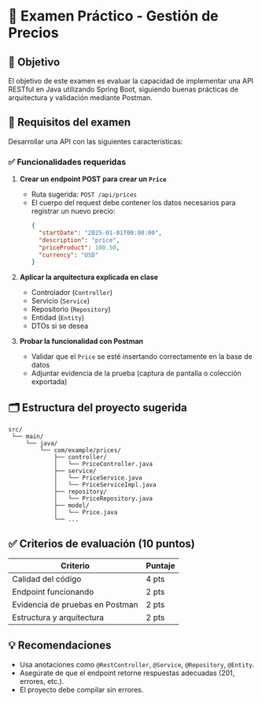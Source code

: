 # 🧪 Examen Práctico - Gestión de Precios

## 🎯 Objetivo

El objetivo de este examen es evaluar la capacidad de implementar una API RESTful en Java utilizando Spring Boot, siguiendo buenas prácticas de arquitectura y validación mediante Postman.

## 📌 Requisitos del examen

Desarrollar una API con las siguientes características:

### ✅ Funcionalidades requeridas

1. **Crear un endpoint POST para crear un `Price`**  
   - Ruta sugerida: `POST /api/prices`  
   - El cuerpo del request debe contener los datos necesarios para registrar un nuevo precio:
     ```json
     {
       "startDate": "2025-01-01T00:00:00",
       "description": "price",
       "priceProduct": 100.50,
       "currency": "USD"
     }
     ```

2. **Aplicar la arquitectura explicada en clase**  
   - Controlador (`Controller`)
   - Servicio (`Service`)
   - Repositorio (`Repository`)
   - Entidad (`Entity`)
   - DTOs si se desea

3. **Probar la funcionalidad con Postman**  
   - Validar que el `Price` se esté insertando correctamente en la base de datos
   - Adjuntar evidencia de la prueba (captura de pantalla o colección exportada)

## 🗂️ Estructura del proyecto sugerida

```
src/
 └── main/
     └── java/
         └── com/example/prices/
             ├── controller/
             │   └── PriceController.java
             ├── service/
             │   └── PriceService.java
             │   └── PriceServiceImpl.java
             ├── repository/
             │   └── PriceRepository.java
             ├── model/
             │   └── Price.java
             └── ...
```

## ✅ Criterios de evaluación (10 puntos)

| Criterio                          | Puntaje |
|----------------------------------|---------|
| Calidad del código               | 4 pts   |
| Endpoint funcionando             | 2 pts   |
| Evidencia de pruebas en Postman  | 2 pts  |
| Estructura y arquitectura        | 2 pts   |

## 💡 Recomendaciones

- Usa anotaciones como `@RestController`, `@Service`, `@Repository`, `@Entity`.
- Asegúrate de que el endpoint retorne respuestas adecuadas (201, errores, etc.).
- El proyecto debe compilar sin errores.
